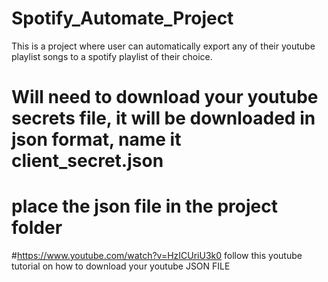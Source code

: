 # Spotify_Automate_Project
This is a project where user can automatically export any of their youtube playlist songs to a spotify playlist of their choice.
# Will need to download your youtube secrets file, it will be downloaded in json format, name it client_secret.json
# place the json file in the project folder
#https://www.youtube.com/watch?v=HzICUriU3k0 follow this youtube tutorial on how to download your youtube JSON FILE

